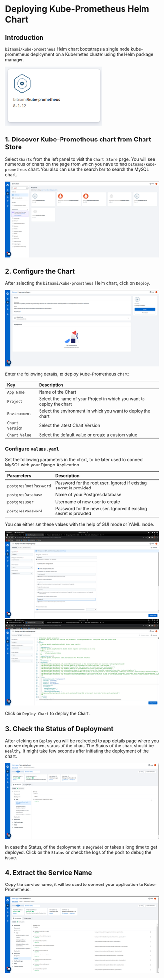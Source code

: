 # Deploying Kube-Prometheus Helm Chart

## Introduction

`bitnami/kube-prometheus` Helm chart bootstraps a single node kube-prometheus deployment on a Kubernetes cluster using the Helm package manager.

![](../../../images/deploy-chart/examples/kube-prometheus/kube-prometheus.png)

## 1. Discover Kube-Prometheus chart from Chart Store

Select `Charts` from the left panel to visit the `Chart Store` page. You will see numerous of charts on the page from which you have to find `bitnami/kube-prometheus` chart. You also can use the search bar to search the MySQL chart.

![](../../../images/deploy-chart/examples/kube-prometheus/kube-prometheussearch.png)

## 2. Configure the Chart

After selecting the `bitnami/kube-prometheus` Helm chart, click on `Deploy`.

![](../../../images/deploy-chart/examples/kube-prometheus/kube-prometheusdeploy.png)

Enter the following details, to deploy Kube-Prometheus chart:

| Key | Description |
| :--- | :--- |
| `App Name` | Name of the Chart |
| `Project` | Select the name of your Project in which you want to deploy the chart |
| `Environment` | Select the environment in which you want to deploy the chart |
| `Chart Version` | Select the latest Chart Version |
| `Chart Value` | Select the default value or create a custom value |

### Configure `values.yaml`

Set the following parameters in the chart, to be later used to connect MySQL with your Django Application.

| Parameters | Description |
| :--- | :--- |
| `postgresRootPassword` | Password for the root user. Ignored if existing secret is provided |
| `postgresDatabase` | Name of your Postgres database |
| `postgresuser` | Username of new user to create |
| `postgresPassword` | Password for the new user. Ignored if existing secret is provided |


You can either set these values with the help of GUI mode or YAML mode. 


![](../../../images/deploy-chart/examples/kube-prometheus/kube-promethus-gui.png)
![](../../../images/deploy-chart/examples/kube-prometheus/kube-prometheus-yaml.png)


Click on `Deploy Chart` to deploy the Chart.

## 3. Check the Status of Deployment

After clicking on `Deploy` you will be redirected to app details page where you can see deployment status of the chart. The Status of the chart should be `Healthy`. It might take few seconds after initiating the deployment of the chart.

![](../../../images/deploy-chart/examples/kube-prometheus/kube-prometheusdeployed.png)

In case the Status, of the deployment is `Degraded` or takes a long time to get deployed.
Click on the `Status` or check the logs of the pods to debug the issue.

## 4. Extract the Service Name

Copy the service name, it will be used to connect your application to Kube-Prometheus.

![](../../../images/deploy-chart/examples/kube-prometheus/kube-prometheusservice.png)

